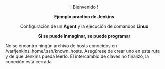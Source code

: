 <p align="center">¡ Bienvenido !</p>
<p align="center"><b>Ejemplo practico de Jenkins</b></p>
<p align="center"><a>Configuración de un <b>Agent</b> y la ejecución de comandos <b>Linux</b></a></p>
<p align="center"><b>Si se puede inmaginar, se puede programar</b></p>


No se encontró ningún archivo de hosts conocidos en /var/jenkins_home/.ssh/known_hosts. Asegúrese de crear uno en esta ruta y de que Jenkins pueda leerlo.
El intercambio de claves no finalizó, la conexión está cerrada
